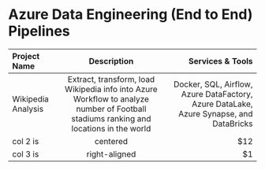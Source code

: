 # Azure Data Engineering (End to End) Pipelines

| Project Name       |                                                              Description                                                              |                                                                       Services & Tools |
| :----------------- | :-----------------------------------------------------------------------------------------------------------------------------------: | -------------------------------------------------------------------------------------: |
| Wikipedia Analysis | Extract, transform, load Wikipedia info into Azure Workflow to analyze number of Football stadiums ranking and locations in the world | Docker, SQL, Airflow, Azure DataFactory, Azure DataLake, Azure Synapse, and DataBricks |
| col 2 is           |                                                               centered                                                                |                                                                                    $12 |
| col 3 is           |                                                             right-aligned                                                             |                                                                                     $1 |
